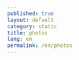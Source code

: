 ```yaml
---
published: true
layout: default
category: static
title: photos
lang: en
permalink: /en/photos
---
```


<script>
var thumbs_url = 'http://batagov.s3.amazonaws.com/photos/thumbs/',
	large_url = 'http://batagov.s3.amazonaws.com/photos/large/',
	data = [
    	{
        	image: large_url + '1.jpg',
        	thumb: thumbs_url + '1.jpg',
        	title: 'my first image',
        	description: 'Lorem ipsum caption',
        	link: 'http://domain.com'
    	},
    	{
        	video: 'http://www.youtube.com/watch?v=GCZrz8siv4Q',
        	title: 'my second image',
        	description: 'Another caption'
    	}
	];
Galleria.run('.galleria', {
    dataSource: data,
    height: '400px',
  	wait: true
});
</script>

<div class="galleria"></div>

<script type="text/javascript" src="{{ site.baseurl }}/assets/js/libs/galleria/galleria.js"></script>
<script type="text/javascript" src="{{ site.baseurl }}/assets/js/libs/galleria/themes/folio/galleria.folio.min.js"></script>